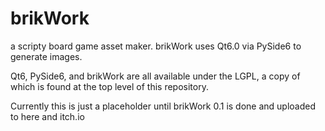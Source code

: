 # brikWork
a scripty board game asset maker. brikWork uses Qt6.0 via PySide6 to generate images.

Qt6, PySide6, and brikWork are all available under the LGPL, a copy of which is found at the top level of this repository.

Currently this is just a placeholder until brikWork 0.1 is done and uploaded to here and itch.io

